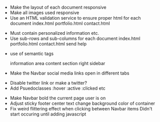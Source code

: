 <!-- * Create three files
    index.html
    portfolio.html
    contact.html -->

<!-- - Add bootstrap link in each file header tag -->
<!-- index.html
portfolio.html
contact.html -->
<!-- - Add a consistent navbar to each document
  index.html
  portfolio.html
  contact.html -->

- Make the layout of each document responsive
- Make all images used responsive
- Use an HTML validation service to ensure proper html for each document
index.html
portfolio.html
contact.html
<!-- - README file with accurate description of project -->
- Must contain personalized information
    <!-- bio
    name
    images -->
  <!-- links to social media -->
  etc.
  <!-- - Make a sticky footer for each document
    index.html
    portfolio.html
    contact.html -->
- Use sub-rows and sub-columns for each document
  index.html
  portfolio.html
  contact.html
  send help

* use of semantic tags
    <!-- nav -->

  information area
  content section
  right sidebar
    <!-- footer -->

* Make the Navbar social media links open in different tabs
<!-- * Make the link say what they are
  github link is a hyperlinked text "github" -->
* Disable twitter link or make a twitter?
* Add Psuedoclasses
:hover
:active
:clicked
etc
<!-- * Fix drop down -->
* Make Navbar bold the current page user is on
* Adjust sticky footer
  center text
  change background color of container
* Fix weird flittering effect when clicking between Navbar items
  Didn't start occuring until adding javascript
